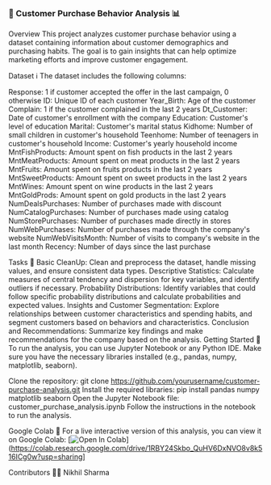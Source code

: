 ### 🛒 Customer Purchase Behavior Analysis 📊
Overview
This project analyzes customer purchase behavior using a dataset containing information about customer demographics and purchasing habits. The goal is to gain insights that can help optimize marketing efforts and improve customer engagement.

Dataset ℹ️
The dataset includes the following columns:

Response: 1 if customer accepted the offer in the last campaign, 0 otherwise
ID: Unique ID of each customer
Year_Birth: Age of the customer
Complain: 1 if the customer complained in the last 2 years
Dt_Customer: Date of customer's enrollment with the company
Education: Customer's level of education
Marital: Customer's marital status
Kidhome: Number of small children in customer's household
Teenhome: Number of teenagers in customer's household
Income: Customer's yearly household income
MntFishProducts: Amount spent on fish products in the last 2 years
MntMeatProducts: Amount spent on meat products in the last 2 years
MntFruits: Amount spent on fruits products in the last 2 years
MntSweetProducts: Amount spent on sweet products in the last 2 years
MntWines: Amount spent on wine products in the last 2 years
MntGoldProds: Amount spent on gold products in the last 2 years
NumDealsPurchases: Number of purchases made with discount
NumCatalogPurchases: Number of purchases made using catalog
NumStorePurchases: Number of purchases made directly in stores
NumWebPurchases: Number of purchases made through the company's website
NumWebVisitsMonth: Number of visits to company's website in the last month
Recency: Number of days since the last purchase

Tasks 📝
Basic CleanUp: Clean and preprocess the dataset, handle missing values, and ensure consistent data types.
Descriptive Statistics: Calculate measures of central tendency and dispersion for key variables, and identify outliers if necessary.
Probability Distributions: Identify variables that could follow specific probability distributions and calculate probabilities and expected values.
Insights and Customer Segmentation: Explore relationships between customer characteristics and spending habits, and segment customers based on behaviors and characteristics.
Conclusion and Recommendations: Summarize key findings and make recommendations for the company based on the analysis.
Getting Started 🚀
To run the analysis, you can use Jupyter Notebook or any Python IDE. Make sure you have the necessary libraries installed (e.g., pandas, numpy, matplotlib, seaborn).

Clone the repository: git clone https://github.com/yourusername/customer-purchase-analysis.git
Install the required libraries: pip install pandas numpy matplotlib seaborn
Open the Jupyter Notebook file: customer_purchase_analysis.ipynb
Follow the instructions in the notebook to run the analysis.

Google Colab 📓
For a live interactive version of this analysis, you can view it on Google Colab: [![Open In Colab](https://colab.research.google.com/assets/colab-badge.svg)](https://colab.research.google.com/drive/1RBY24Skbo_QuHV6DxNVO8v8k516ICg0w?usp=sharing]

Contributors 👨‍💻
Nikhil Sharma
